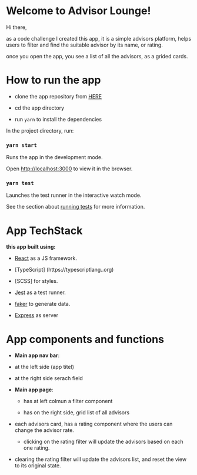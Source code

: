 
#  Welcome to Advisor Lounge!

  

Hi there,

as a code challenge I created this app, it is a simple advisors platform, helps users to filter and find the suitable advisor by its name, or rating.

once you open the app, you see a list of all the advisors, as a grided cards.

  

#  How to run the app

- clone the app repository from [HERE](https://github.com/alighali85/Advisors-lounge)

- cd the app directory

- run `yarn` to install the dependencies

  

In the project directory, run:

  

###  `yarn start`

  

Runs the app in the development mode.

Open [http://localhost:3000](http://localhost:3000) to view it in the browser.

  

###  `yarn test`

  

Launches the test runner in the interactive watch mode.<br />

See the section about [running tests](https://facebook.github.io/create-react-app/docs/running-tests) for more information.

  

#  App TechStack

**this app built using:**

-  [React](https://reactjs.org/) as a JS framework.

-  [TypeScript] (https://typescriptlang..org)

-  [SCSS] for styles.

-  [Jest](https://jestjs.io/) as a test runner.

-  [faker](https://www.npmjs.com/package/faker) to generate data.

-  [Express](https://expressjs.com/) as server
  
  
#  App components and functions

-  **Main app nav bar**:

  - at the left side (app titel)
  - at the right side serach field

-  **Main app page**:

	- has at left colmun a filter component

	- has on the right side, grid list of all advisors
  
  - each advisors card, has a rating component where the users can change the advisor rate.

	- clicking on the rating filter will update the advisors based on each one rating.
  
  - clearing the rating filter will update the advisors list, and reset the view to its original state.
